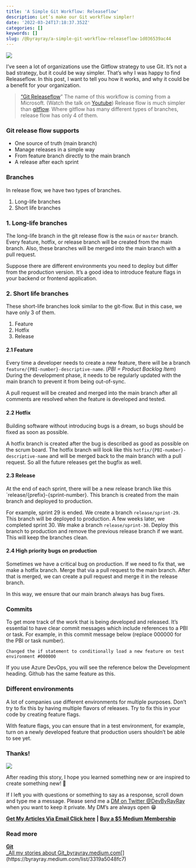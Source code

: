 ```yaml
---
title: 'A Simple Git Workflow: Releaseflow'
description: Let’s make our Git workflow simpler!
date: '2022-03-24T17:18:37.352Z'
categories: []
keywords: []
slug: /@byrayray/a-simple-git-workflow-releaseflow-1d036539ac44
---
```


![](/Users/devbyrayray/Downloads/medium-export-a7b31d8cfbafc479a349e86525a0598d57555fb548cdfad5aa20f48d7b4db09d/posts/md_1664876347726/img/1__3KRHv1owvEzpW7gMewe8Iw.png)

I’ve seen a lot of organizations use the Gitflow strategy to use Git. It’s not a bad strategy, but it could be way simpler. That’s why I was happy to find Releaseflow. In this post, I want to tell you how it works, and why it could be a benefit for your organization.

> [“Git Releaseflow](https://devblogs.microsoft.com/devops/release-flow-how-we-do-branching-on-the-vsts-team/)” The name of this workflow is coming from a Microsoft. (Watch the talk on [Youtube](https://youtu.be/t_4lLR6F_yk?t=924)) Release flow is much simpler than [gitflow](https://www.atlassian.com/git/tutorials/comparing-workflows/gitflow-workflow). Where gitflow has many different types of branches, release flow has only 4 of them.

### Git release flow supports

*   One source of truth (main branch)
*   Manage releases in a simple way
*   From feature branch directly to the main branch
*   A release after each sprint

### Branches

In release flow, we have two types of branches.

1.  Long-life branches
2.  Short life branches

### 1\. Long-life branches

The long-life branch in the git release flow is the `main` or `master` branch. Every feature, hotfix, or release branch will be created from the main branch. Also, these branches will be merged into the main branch with a pull request.

Suppose there are different environments you need to deploy but differ from the production version. It’s a good idea to introduce feature flags in your backend or frontend application.

### 2\. Short life branches

These short-life branches look similar to the git-flow. But in this case, we have only 3 of them.

1.  Feature
2.  Hotfix
3.  Release

#### 2.1 Feature

Every time a developer needs to create a new feature, there will be a branch `feature/{PBI-number}-descriptive-name`. (_PBI = Product Backlog Item_) During the development phase, it needs to be regularly updated with the main branch to prevent it from being out-of-sync.

A pull request will be created and merged into the main branch after all comments are resolved when the feature is developed and tested.

#### 2.2 Hotfix

Building software without introducing bugs is a dream, so bugs should be fixed as soon as possible.

A hotfix branch is created after the bug is described as good as possible on the scrum board. The hotfix branch will look like this `hotfix/{PBI-number}-descriptive-name` and will be merged back to the main branch with a pull request. So all the future releases get the bugfix as well.

#### 2.3 Release

At the end of each sprint, there will be a new release branch like this \`release/{prefix}-{sprint-number}. This branch is created from the main branch and deployed to production.

For example, sprint 29 is ended. We create a branch `release/sprint-29`. This branch will be deployed to production. A few weeks later, we completed sprint 30. We make a branch `release/sprint-30`. Deploy this branch to production and remove the previous release branch if we want. This will keep the branches clean.

#### 2.4 High priority bugs on production

Sometimes we have a critical bug on production. If we need to fix that, we make a hotfix branch. Merge that via a pull request to the main branch. After that is merged, we can create a pull request and merge it in the release branch.

In this way, we ensure that our main branch always has bug fixes.

### Commits

To get more track of the work that is being developed and released. It’s essential to have clear commit messages which include references to a PBI or task. For example, in this commit message below (replace 000000 for the PBI or task number).

```
Changed the if statement to conditionally load a new feature on test environment #000000
```

If you use Azure DevOps, you will see the reference below the Development heading. Github has the same feature as this.

### Different environments

A lot of companies use different environments for multiple purposes. Don’t try to fix this by having multiple flavors of releases. Try to fix this in your code by creating feature flags.

With feature flags, you can ensure that in a test environment, for example, turn on a newly developed feature that production users shouldn’t be able to see yet.

### Thanks!

![](/Users/devbyrayray/Downloads/medium-export-a7b31d8cfbafc479a349e86525a0598d57555fb548cdfad5aa20f48d7b4db09d/posts/md_1664876347726/img/0__7pa1RpRxXqdkgYAJ.jpg)

After reading this story, I hope you learned something new or are inspired to create something new! 🤗

If I left you with questions or something to say as a response, scroll down and type me a message. Please send me a [DM on Twitter @DevByRayRay](https://twitter.com/@devbyrayray) when you want to keep it private. My DM’s are always open 😁

[**Get My Articles Via Email Click here**](https://byrayray.medium.com/subscribe) **|** [**Buy a $5 Medium Membership**](https://byrayray.medium.com/membership)

### Read more

[**Git**  
_All my stories about Git_byrayray.medium.com](https://byrayray.medium.com/list/3319a5048fc7 "https://byrayray.medium.com/list/3319a5048fc7")[](https://byrayray.medium.com/list/3319a5048fc7)